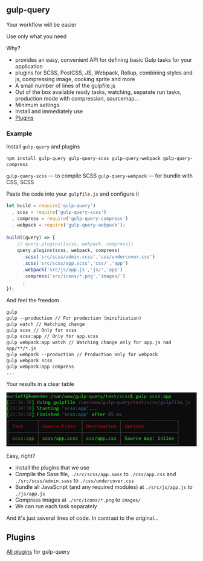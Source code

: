 ## gulp-query
Your workflow will be easier

Use only what you need

Why?
* provides an easy, convenient API for defining basic Gulp tasks for your application
* plugins for SCSS, PostCSS, JS, Webpack, Rollup, combining styles and js, compressing image, cooking sprite and more
* A small number of lines of the gulpfile.js
* Out of the box available ready tasks, watching, separate run tasks, production mode with compression, sourcemap...
* Minimum settings
* Install and immediately use
* [Plugins](plugins.md)

### Example
Install `gulp-query` and plugins
```
npm install gulp-query gulp-query-scss gulp-query-webpack gulp-query-compress
```

`gulp-query-scss` — to compile SCSS
`gulp-query-webpack` — for bundle with CSS, SCSS

Paste the code into your `gulpfile.js` and configure it
```javascript
let build = require('gulp-query')
  , scss = require('gulp-query-scss')
  , compress = require('gulp-query-compress')
  , webpack = require('gulp-query-webpack');

build((query) => {
    // query.plugins([scss, webpack, compress])
    query.plugins(scss, webpack, compress)
      .scss('src/scss/admin.scss','css/undercover.css')
      .scss('src/scss/app.scss','css/','app')
      .webpack('src/js/app.js','js/','app')
      .compress('src/icons/*.png','images/')
      ;
});
```
And feel the freedom
```
gulp
gulp --production // For production (minification)
gulp watch // Watching change
gulp scss // Only for scss
gulp scss:app // Only for app.scss
gulp webpack:app watch // Watching change only for app.js nad app/**/*.js
gulp webpack --production // Production only for webpack
gulp webpack scss
gulp webpack:app compress
...
```
Your results in a clear table

![alt text](console.png "Results")

Easy, right?
* Install the plugins that we use
* Compile the Sass file, `./src/scss/app.sass` to `./css/app.css` and `./src/scss/admin.sass` to `./css/undercover.css`
* Bundle all JavaScript (and any required modules) at `./src/js/app.js` to `./js/app.js`
* Compress images at `./src/icons/*.png` to `images/`
* We can run each task separately

And it's just several lines of code. In contrast to the original... 

## Plugins

[All plugins](plugins.md) for gulp-query